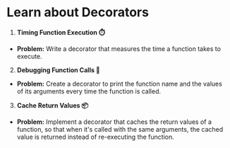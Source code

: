 # Learn about Decorators

1. **Timing Function Execution ⏱️**

- **Problem:** Write a decorator that measures the time a function takes to execute.

2.  **Debugging Function Calls 🐞**

- **Problem:** Create a decorator to print the function name and the values of its arguments every time the function is called.

3.  **Cache Return Values 📦**

- **Problem:** Implement a decorator that caches the return values of a function, so that when it's called with the same arguments, the cached value is returned instead of re-executing the function.
